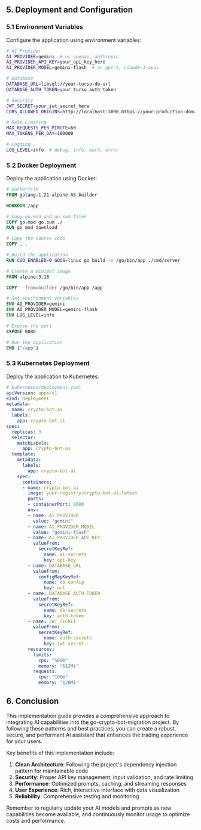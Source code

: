 ## 5. Deployment and Configuration

### 5.1 Environment Variables

Configure the application using environment variables:

```bash
# AI Provider
AI_PROVIDER=gemini  # or openai, anthropic
AI_PROVIDER_API_KEY=your_api_key_here
AI_PROVIDER_MODEL=gemini-flash  # or gpt-4, claude-3-opus

# Database
DATABASE_URL=libsql://your-turso-db-url
DATABASE_AUTH_TOKEN=your_turso_auth_token

# Security
JWT_SECRET=your_jwt_secret_here
CORS_ALLOWED_ORIGINS=http://localhost:3000,https://your-production-domain.com

# Rate Limiting
MAX_REQUESTS_PER_MINUTE=60
MAX_TOKENS_PER_DAY=100000

# Logging
LOG_LEVEL=info  # debug, info, warn, error
```

### 5.2 Docker Deployment

Deploy the application using Docker:

```dockerfile
# Dockerfile
FROM golang:1.21-alpine AS builder

WORKDIR /app

# Copy go.mod and go.sum files
COPY go.mod go.sum ./
RUN go mod download

# Copy the source code
COPY . .

# Build the application
RUN CGO_ENABLED=0 GOOS=linux go build -o /go/bin/app ./cmd/server

# Create a minimal image
FROM alpine:3.18

COPY --from=builder /go/bin/app /app

# Set environment variables
ENV AI_PROVIDER=gemini
ENV AI_PROVIDER_MODEL=gemini-flash
ENV LOG_LEVEL=info

# Expose the port
EXPOSE 8080

# Run the application
CMD ["/app"]
```

### 5.3 Kubernetes Deployment

Deploy the application to Kubernetes:

```yaml
# kubernetes/deployment.yaml
apiVersion: apps/v1
kind: Deployment
metadata:
  name: crypto-bot-ai
  labels:
    app: crypto-bot-ai
spec:
  replicas: 3
  selector:
    matchLabels:
      app: crypto-bot-ai
  template:
    metadata:
      labels:
        app: crypto-bot-ai
    spec:
      containers:
      - name: crypto-bot-ai
        image: your-registry/crypto-bot-ai:latest
        ports:
        - containerPort: 8080
        env:
        - name: AI_PROVIDER
          value: "gemini"
        - name: AI_PROVIDER_MODEL
          value: "gemini-flash"
        - name: AI_PROVIDER_API_KEY
          valueFrom:
            secretKeyRef:
              name: ai-secrets
              key: api-key
        - name: DATABASE_URL
          valueFrom:
            configMapKeyRef:
              name: db-config
              key: url
        - name: DATABASE_AUTH_TOKEN
          valueFrom:
            secretKeyRef:
              name: db-secrets
              key: auth-token
        - name: JWT_SECRET
          valueFrom:
            secretKeyRef:
              name: auth-secrets
              key: jwt-secret
        resources:
          limits:
            cpu: "500m"
            memory: "512Mi"
          requests:
            cpu: "100m"
            memory: "128Mi"
```

## 6. Conclusion

This implementation guide provides a comprehensive approach to integrating AI capabilities into the go-crypto-bot-migration project. By following these patterns and best practices, you can create a robust, secure, and performant AI assistant that enhances the trading experience for your users.

Key benefits of this implementation include:

1. **Clean Architecture**: Following the project's dependency injection pattern for maintainable code
2. **Security**: Proper API key management, input validation, and rate limiting
3. **Performance**: Optimized prompts, caching, and streaming responses
4. **User Experience**: Rich, interactive interface with data visualization
5. **Reliability**: Comprehensive testing and monitoring

Remember to regularly update your AI models and prompts as new capabilities become available, and continuously monitor usage to optimize costs and performance.
